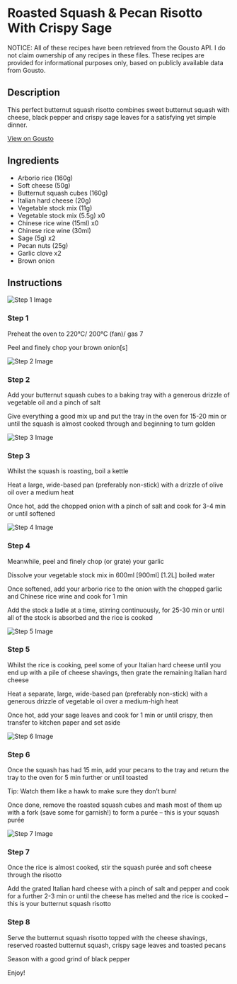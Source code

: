# Roasted Squash & Pecan Risotto With Crispy Sage

NOTICE: All of these recipes have been retrieved from the Gousto API. I do not claim ownership of any recipes in these files. These recipes are provided for informational purposes only, based on publicly available data from Gousto.

## Description

This perfect butternut squash risotto combines sweet butternut squash with cheese, black pepper and crispy sage leaves for a satisfying yet simple dinner.

[View on Gousto](https://www.gousto.co.uk/recipes/cookbook/roasted-squash-pecan-risotto-with-crispy-sage)

## Ingredients

- Arborio rice (160g)
- Soft cheese (50g)
- Butternut squash cubes (160g)
- Italian hard cheese (20g)
- Vegetable stock mix (11g)
- Vegetable stock mix (5.5g) x0
- Chinese rice wine (15ml) x0
- Chinese rice wine (30ml)
- Sage (5g) x2
- Pecan nuts (25g)
- Garlic clove x2
- Brown onion

## Instructions

![Step 1 Image](https://production-media.gousto.co.uk/cms/recipe-step-image/Step-1-1719913069361-x200.jpg)

### Step 1

Preheat the oven to 220°C/ 200°C (fan)/ gas 7

Peel and finely chop your brown onion[s]

![Step 2 Image](https://production-media.gousto.co.uk/cms/recipe-step-image/step-2-1719913078958-x200.jpg)

### Step 2

Add your butternut squash cubes to a baking tray with a generous drizzle of vegetable oil and a pinch of salt

Give everything a good mix up and put the tray in the oven for 15-20 min or until the squash is almost cooked through and beginning to turn golden

![Step 3 Image](https://production-media.gousto.co.uk/cms/recipe-step-image/step-3-1719913089589-x200.jpg)

### Step 3

Whilst the squash is roasting, boil a kettle

Heat a large, wide-based pan (preferably non-stick) with a drizzle of olive oil over a medium heat

Once hot, add the chopped onion with a pinch of salt and cook for 3-4 min or until softened

![Step 4 Image](https://production-media.gousto.co.uk/cms/recipe-step-image/step-4-1719913098850-x200.jpg)

### Step 4

Meanwhile, peel and finely chop (or grate) your garlic

Dissolve your vegetable stock mix in 600ml <span class="text-purple">[900ml] </span><span class="text-danger">[1.2L]</span> boiled water

Once softened, add your arborio rice to the onion with the chopped garlic and Chinese rice wine and cook for 1 min

Add the stock a ladle at a time, stirring continuously, for 25-30 min or until all of the stock is absorbed and the rice is cooked

![Step 5 Image](https://production-media.gousto.co.uk/cms/recipe-step-image/step-5-1719913108194-x200.jpg)

### Step 5

Whilst the rice is cooking, peel some of your Italian hard cheese until you end up with a pile of cheese shavings, then grate the remaining Italian hard cheese

Heat a separate, large, wide-based pan (preferably non-stick) with a generous drizzle of vegetable oil over a medium-high heat

Once hot, add your sage leaves and cook for 1 min or until crispy, then transfer to kitchen paper and set aside

![Step 6 Image](https://production-media.gousto.co.uk/cms/recipe-step-image/step-6-1719913116960-x200.jpg)

### Step 6

Once the squash has had 15 min, add your pecans to the tray and return the tray to the oven for 5 min further or until toasted

Tip: Watch them like a hawk to make sure they don’t burn!

Once done, remove the roasted squash cubes and mash most of them up with a fork (save some for garnish!) to form a purée – this is your squash purée

![Step 7 Image](https://production-media.gousto.co.uk/cms/recipe-step-image/step-7-1719913125497-x200.jpg)

### Step 7

Once the rice is almost cooked, stir the squash purée and soft cheese through the risotto

Add the grated Italian hard cheese with a pinch of salt and pepper and cook for a further 2-3 min or until the cheese has melted and the rice is cooked – this is your butternut squash risotto

### Step 8

Serve the butternut squash risotto topped with the cheese shavings, reserved roasted butternut squash, crispy sage leaves and toasted pecans

Season with a good grind of black pepper

Enjoy!

